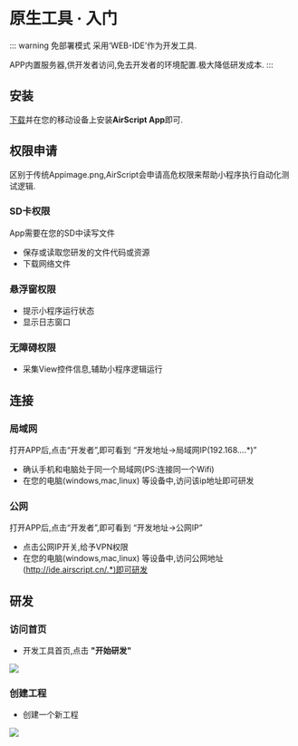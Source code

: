 # 原生工具 · 入门

::: warning 免部署模式
采用‘WEB-IDE’作为开发工具.

APP内置服务器,供开发者访问,免去开发者的环境配置.极大降低研发成本.
:::

## 安装
[下载](http://py.airscript.cn/getApk)并在您的移动设备上安装<b>AirScript App</b>即可.

## 权限申请
区别于传统Appimage.png,AirScript会申请高危权限来帮助小程序执行自动化测试逻辑.
### SD卡权限 
App需要在您的SD中读写文件
- 保存或读取您研发的文件代码或资源
- 下载网络文件
### 悬浮窗权限
- 提示小程序运行状态
- 显示日志窗口

### 无障碍权限
- 采集View控件信息,辅助小程序逻辑运行

## 连接

### 局域网

打开APP后,点击“开发者”,即可看到 “开发地址->局域网IP(192.168....*)”

- 确认手机和电脑处于同一个局域网(PS:连接同一个Wifi)
- 在您的电脑(windows,mac,linux) 等设备中,访问该ip地址即可研发


### 公网

打开APP后,点击“开发者”,即可看到 “开发地址->公网IP”

- 点击公网IP开关,给予VPN权限
- 在您的电脑(windows,mac,linux) 等设备中,访问公网地址(http://ide.airscript.cn/.*)即可研发

## 研发

### 访问首页

- 开发工具首页,点击 <b>"开始研发"</b>

<img src="/assets/img/dev_home.jpg">

### 创建工程

- 创建一个新工程

<img src="/assets/img/dev_create_module.jpg">
